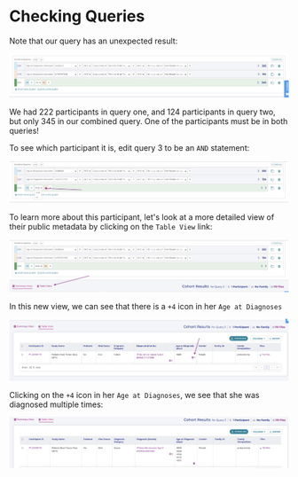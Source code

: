 Checking Queries
================

Note that our query has an unexpected result:

![**Query 3**](../images/KidsFirstPortal_32.png)

We had 222 participants in query one, and 124 participants in query two,
but only 345 in our combined query. One of the participants must be in
both queries!

To see which participant it is, edit query 3 to be an `AND`
statement:

![**Query 3 \'AND\'**](../images/KidsFirstPortal_35.png)

To learn more about this participant, let's look at a more detailed
view of their public metadata by clicking on the `Table View` link:

![**Change to Table View**](../images/KidsFirstPortal_34.png)

In this new view, we can see that there is a `+4` icon in
her `Age at Diagnoses`

![**Change to Table View**](../images/KidsFirstPortal_37.png)

Clicking on the `+4` icon in her `Age at
Diagnoses`, we see that she was diagnosed multiple times:

![**Multiple Diagnoses**](../images/KidsFirstPortal_36.png)
